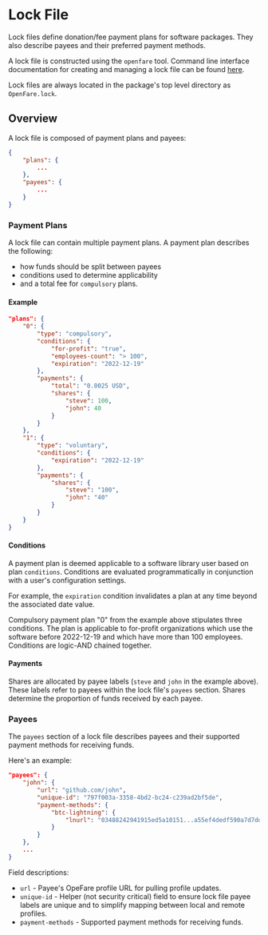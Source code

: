 # Lock File

Lock files define donation/fee payment plans for software packages. They also describe payees and their preferred payment methods.

A lock file is constructed using the `openfare` tool. Command line interface documentation for creating and managing a lock file can be found [here](../cli/lock.md).

Lock files are always located in the package's top level directory as `OpenFare.lock`.

## Overview

A lock file is composed of payment plans and payees:

```json
{
    "plans": {
        ...
    },
    "payees": {
        ...
    }
}
```

### Payment Plans

A lock file can contain multiple payment plans. A payment plan describes the following:

* how funds should be split between payees
* conditions used to determine applicability
* and a total fee for `compulsory` plans.

#### Example

```json
"plans": {
    "0": {
        "type": "compulsory",
        "conditions": {
            "for-profit": "true",
            "employees-count": "> 100",
            "expiration": "2022-12-19"
        },
        "payments": {
            "total": "0.0025 USD",
            "shares": {
                "steve": 100,
                "john": 40
            }
        }
    },
    "1": {
        "type": "voluntary",
        "conditions": {
            "expiration": "2022-12-19"
        },
        "payments": {
            "shares": {
                "steve": "100",
                "john": "40"
            }
        }
    }
}
```

#### Conditions

A payment plan is deemed applicable to a software library user based on plan `conditions`. Conditions are evaluated programmatically in conjunction with a user's configuration settings.

For example, the `expiration` condition invalidates a plan at any time beyond the associated date value.

Compulsory payment plan "0" from the example above stipulates three conditions. The plan is applicable to for-profit organizations which use the software before 2022-12-19 and which have more than 100 employees. Conditions are logic-AND chained together.

#### Payments

Shares are allocated by payee labels (`steve` and `john` in the example above). These labels refer to payees within the lock file's `payees` section. Shares determine the proportion of funds received by each payee.

### Payees

The `payees` section of a lock file describes payees and their supported payment methods for receiving funds.

Here's an example:

```json
"payees": {
    "john": {
        "url": "github.com/john",
        "unique-id": "797f003a-3358-4bd2-bc24-c239ad2bf5de",
        "payment-methods": {
            "btc-lightning": {
                "lnurl": "03488242941915ed5a10151...a55ef4dedf590a7d7dd5"
            }
        }
    },
    ...
}
```

Field descriptions: 

* `url` - Payee's OpeFare profile URL for pulling profile updates.
* `unique-id` - Helper (not security critical) field to ensure lock file payee labels are unique and to simplify mapping between local and remote profiles.
* `payment-methods` - Supported payment methods for receiving funds.

